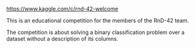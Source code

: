 https://www.kaggle.com/c/rnd-42-welcome

This is an educational competition for the members of the RnD-42 team.

The competition is about solving a binary classification problem over a dataset without a description of its columns.
